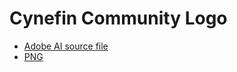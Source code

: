 # Cynefin Community Logo

- [Adobe AI source file](https://github.com/cynefin-community/logo/blob/main/20200416/logo.ai)
- [PNG](https://github.com/cynefin-community/logo/blob/main/20200416/logo.png)
